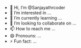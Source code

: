 - 👋 Hi, I’m @Sanjayathrcoder
- 👀 I’m interested in ...
- 🌱 I’m currently learning ...
- 💞️ I’m looking to collaborate on ...
- 📫 How to reach me ...
- 😄 Pronouns: ...
- ⚡ Fun fact: ...

<!---
Sanjayathrcoder/Sanjayathrcoder is a ✨ special ✨ repository because its `README.md` (this file) appears on your GitHub profile.
You can click the Preview link to take a look at your changes.
--->

